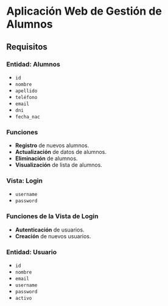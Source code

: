 # Aplicación Web de Gestión de Alumnos

## Requisitos

### Entidad: Alumnos
- `id`
- `nombre`
- `apellido`
- `teléfono`
- `email`
- `dni`
- `fecha_nac`

### Funciones
- **Registro** de nuevos alumnos.
- **Actualización** de datos de alumnos.
- **Eliminación** de alumnos.
- **Visualización** de lista de alumnos.

### Vista: Login
- `username`
- `password`

### Funciones de la Vista de Login
- **Autenticación** de usuarios.
- **Creación** de nuevos usuarios.

### Entidad: Usuario
- `id`
- `nombre`
- `email`
- `username`
- `password`
- `activo`
